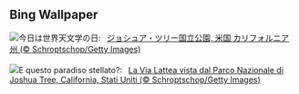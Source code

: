 ## Bing Wallpaper
![](https://www.bing.com/th?id=OHR.JTNPMilkyWay_JA-JP0040708702_UHD.jpg&w=1000)今日は世界天文学の日:&nbsp;&ensp;[ジョシュア・ツリー国立公園, 米国 カリフォルニア州 (© Schroptschop/Getty Images)](https://www.bing.com/th?id=OHR.JTNPMilkyWay_JA-JP0040708702_UHD.jpg)
<br><br/>
![](https://www.bing.com/th?id=OHR.JTNPMilkyWay_IT-IT0241234588_UHD.jpg&w=1000)E questo paradiso stellato?:&nbsp;&ensp;[La Via Lattea vista dal Parco Nazionale di Joshua Tree, California, Stati Uniti (© Schroptschop/Getty Images)](https://www.bing.com/th?id=OHR.JTNPMilkyWay_IT-IT0241234588_UHD.jpg)
<br><br/>
